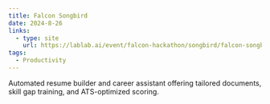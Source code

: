 ```yaml
---
title: Falcon Songbird
date: 2024-8-26
links:
  - type: site
    url: https://lablab.ai/event/falcon-hackathon/songbird/falcon-songbird
tags:
  - Productivity
---
```


Automated resume builder and career assistant offering tailored documents, skill gap training, and ATS-optimized scoring.

<!--more-->
